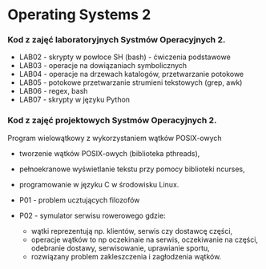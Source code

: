 # Operating Systems 2
### Kod z zajęć laboratoryjnych Systmów Operacyjnych 2.
- LAB02 - skrypty w powłoce SH (bash) - ćwiczenia podstawowe
- LAB03 - operacje na dowiązaniach symbolicznych
- LAB04 - operacje na drzewach katalogów, przetwarzanie potokowe
- LAB05 - potokowe przetwarzanie strumieni tekstowych (grep, awk)
- LAB06 - regex, bash
- LAB07 - skrypty w języku Python

### Kod z zajęć projektowych Systmów Operacyjnych 2.
Program wielowątkowy z wykorzystaniem wątków POSIX-owych
- tworzenie wątków POSIX-owych (biblioteka pthreads),
- pełnoekranowe wyświetlanie tekstu przy pomocy biblioteki ncurses,
- programowanie w języku C w środowisku Linux.


- P01 - problem ucztujących filozofów
- P02 - symulator serwisu rowerowego gdzie:
	+ wątki reprezentują np. klientów, serwis czy dostawcę części,
	+ operacje wątków to np oczekinaie na serwis, oczekiwanie na części, odebranie dostawy, serwisowanie, uprawianie sportu,
	+ rozwiązany problem zakleszczenia i zagłodzenia wątków.
